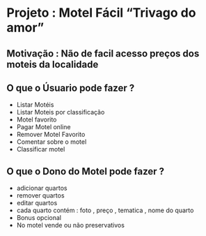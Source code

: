 # Projeto : Motel Fácil “Trivago do amor”

## Motivação : Não de facil acesso preços dos moteis da localidade 


## O que o Úsuario pode fazer ?
- Listar Motéis
- Listar Moteis por classificação
- Motel favorito 
- Pagar Motel online
- Remover Motel Favorito
- Comentar sobre o motel
- Classificar motel

## O que o Dono do Motel pode fazer ?
- adicionar quartos
- remover quartos
- editar quartos
- cada quarto contém : foto , preço , tematica , nome do quarto
- Bonus opcional 
- No motel vende ou não preservativos 

